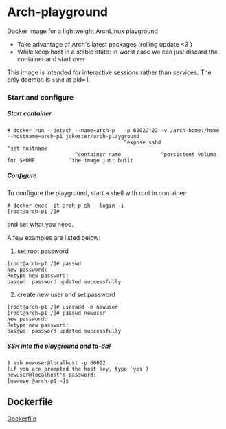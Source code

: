 # Arch-playground

Docker image for a lightweight ArchLinux playground

- Take advantage of Arch's latest packages (rolling update <3 )
- While keep host in a stable state: in worst case we can just discard the container and start over

This image is intended for interactive sessions rather than services. The only daemon is `sshd` at pid=1.

<!--
### Build the image

It is advised to build locally: Arch's packages are frequently updated.

    # git clone https://github.com/jokester/Dockerfiles /tmp/jokester-Dockerfiles
    # docker build -tag=arch-playground /tmp/jokester-Dockerfiles/arch-playground
-->

### Start and configure

##### Start container

    # docker run --detach --name=arch-p   -p 60022:22 -v /arch-home:/home --hostname=arch-p1 jokester/arch-playground
                                          ^expose sshd                    ^set hostname
                          ^container name             ^persistent volume for $HOME           ^the image just built

##### Configure

To configure the playground, start a shell with root in container:

    # docker exec -it arch-p sh --login -i
    [root@arch-p1 /]#

and set what you need.

A few examples are listed below:

1. set root password

```
[root@arch-p1 /]# passwd
New password:
Retype new password:
passwd: password updated successfully
```

2. create new user and set password

```
[root@arch-p1 /]# useradd -m newuser
[root@arch-p1 /]# passwd newuser
New password:
Retype new password:
passwd: password updated successfully
```

##### SSH into the playground and ta-da!

```
$ ssh newuser@localhost -p 60022
(if you are prompted the host key, type `yes`)
newuser@localhost's password:
[newuser@arch-p1 ~]$
```

## Dockerfile

[Dockerfile](https://github.com/jokester/Dockerfiles)

